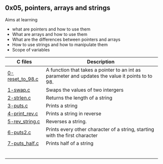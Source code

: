 ## 0x05, pointers, arrays and strings
Aims at learning 
- what are pointers and how to use them
- What are arrays and how to use them
- What are the differences between pointers and arrays
- How to use strings and how to manipulate them
- Scope of variables

C files | Description
--- | ---
[0-reset_to_98.c](0-reset_to_98.c) | A function that takes a pointer to an int as parameter and updates the value it points to to 98.
[1-swap.c](1-swap.c) | Swaps the values of two intergers
[2-strlen.c](2-strlen.c) | Returns the length of a string
[3-puts.c](3-puts.c) | Prints a string
[4-print_rev.c](4-print_rev.c) | Prints a string in reverse
[5-rev_string.c](5-rev_string.c) | Reverses a string.
[6-puts2.c](6-puts2.c) | Prints every other character of a string, starting with the first character
[7-puts_half.c](7-puts_half.c) | Prints half of a string
[]() | 
[]() | 
[]() | 
[]() | 
[]() | 
[]() | 

